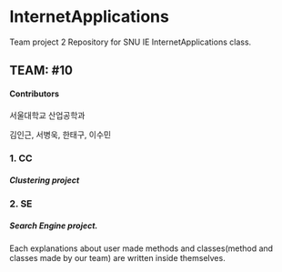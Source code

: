 
# InternetApplications
Team project 2 Repository for SNU IE InternetApplications class.

## TEAM: #10
#### Contributors 
서울대학교 산업공학과

김인근, 서병욱, 한태구, 이수민 

### 1. CC
##### Clustering project
 
### 2. SE
##### Search Engine project.

Each explanations about user made methods and classes(method and classes made by our team) are written inside themselves.
 